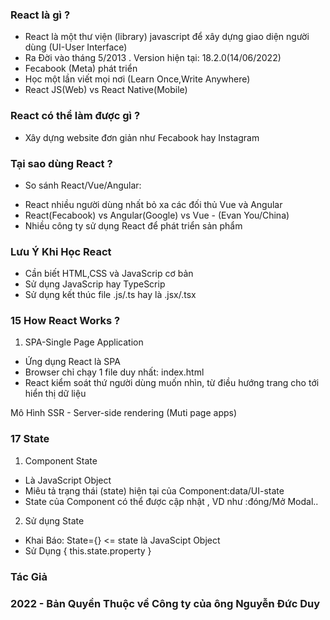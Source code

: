 ### React là gì ?
 - React là một thư viện (library) javascript để xây dựng giao diện
 người dùng (UI-User Interface)
 - Ra Đời vào tháng 5/2013 . Version hiện tại: 18.2.0(14/06/2022)
 - Fecabook (Meta) phát triển
 - Học một lần viết mọi nơi (Learn Once,Write Anywhere)
 - React JS(Web) vs React Native(Mobile)
### React có thể làm được gì ?
 - Xây dựng website đơn giản như Fecabook hay Instagram
### Tại sao dùng React ?
 - So sánh React/Vue/Angular:
  + React nhiều người dùng nhất bỏ xa các đối thủ Vue và Angular
  + React(Fecabook) vs Angular(Google) vs Vue - (Evan You/China)
  + Nhiều công ty sử dụng React để phát triển sản phẩm
### Lưu Ý Khi Học React
 - Cần biết HTML,CSS và JavaScrip cơ bản
 - Sử dụng JavaScrip hay TypeScrip
 - Sử dụng kết thúc file .js/.ts hay là .jsx/.tsx
### 15 How React Works ?
1. SPA-Single Page Application
- Ứng dụng React là SPA
- Browser chỉ chạy 1 file duy nhất: index.html
- React kiểm soát thứ người dùng muốn nhìn, từ điều hướng trang cho tới
hiển thị dữ liệu

Mô Hình SSR - Server-side rendering (Muti page apps)
### 17 State 
1. Component State
- Là JavaScript Object
- Miêu tả trạng thái (state) hiện tại của Component:data/UI-state
- State của Component có thể được cập nhật , VD như :đóng/Mở Modal..

2. Sử dụng State
 - Khai Báo: State={} <= state là JavaScipt Object
 - Sử Dụng { this.state.property }

### Tác Giả
### 2022 - Bản Quyền Thuộc về Công ty của ông Nguyễn Đức Duy

